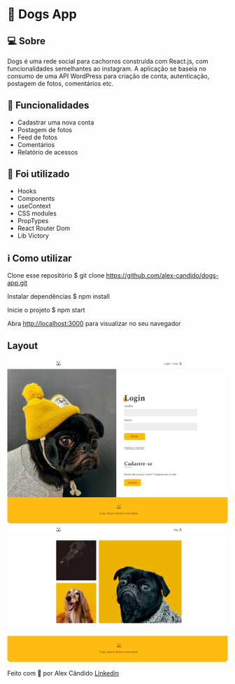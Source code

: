 # 🐶 Dogs App

## 💻 Sobre

Dogs é uma rede social para cachorros construída com React.js, com funcionalidades semelhantes ao instagram. A aplicação se baseia no consumo de uma API WordPress para criação de conta, autenticação, postagem de fotos, comentários etc.

## 🎯 Funcionalidades

- Cadastrar uma nova conta
- Postagem de fotos
- Feed de fotos
- Comentários
- Relatório de acessos

## 🚀 Foi utilizado

- Hooks
- Components
- useContext
- CSS modules
- PropTypes
- React Router Dom
- Lib Victory

## ℹ️ Como utilizar

Clone esse repositório
$ git clone https://github.com/alex-candido/dogs-app.git

Instalar dependências
$ npm install

Inicie o projeto
$ npm start

Abra [http://localhost:3000](http://localhost:3000) para visualizar no seu navegador

## Layout

<img src="/src/fotos/dogs-app.png" alt="layout">
<img src="/src/fotos/dogs-web.png" alt="layout">

Feito com 💙 por Alex Cândido [Linkedin](https://www.linkedin.com/in/alexcndd/)
